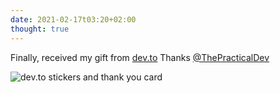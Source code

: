 ```yaml
---
date: 2021-02-17t03:20+02:00
thought: true
---
```


Finally, received my gift from [dev.to](https://dev.to)
Thanks [@ThePracticalDev](https://twitter.com/ThePracticalDev)

![dev.to stickers and thank you card](/thoughts/1613524846/dev-gift.jpg)
